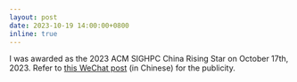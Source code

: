 ```yaml
---
layout: post
date: 2023-10-19 14:00:00+0800
inline: true
---
```


I was awarded as the 2023 ACM SIGHPC China Rising Star on October 17th, 2023. Refer to [this WeChat post](https://mp.weixin.qq.com/s/GLbVHlK4CQrOyngkIf6RyQ) (in Chinese) for the publicity.
